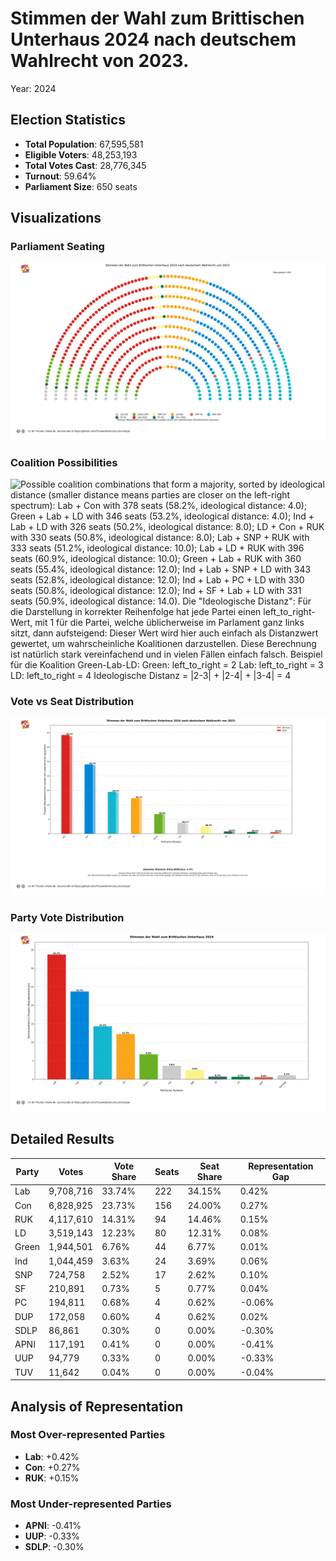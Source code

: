 # Stimmen der Wahl zum Brittischen Unterhaus 2024 nach deutschem Wahlrecht von 2023.
Year: 2024

## Election Statistics
- **Total Population**: 67,595,581
- **Eligible Voters**: 48,253,193
- **Total Votes Cast**: 28,776,345
- **Turnout**: 59.64%
- **Parliament Size**: 650 seats

## Visualizations
### Parliament Seating
![Parliament seating arrangement with 650 total seats. Parties from left to right: Ind with 24 seats (3.7%), SF with 5 seats (0.8%), Green with 44 seats (6.8%), Lab with 222 seats (34.2%), SNP with 17 seats (2.6%), PC with 4 seats (0.6%), LD with 80 seats (12.3%), Con with 156 seats (24.0%), DUP with 4 seats (0.6%), RUK with 94 seats (14.5%). Hinweis: Mandatsstimmen (Erststimmen) werden (auch) wie Listenstimmen (Zweitstimmen) gewertet](../plots/uk2024_germany_parliament.png)

### Coalition Possibilities
![Possible coalition combinations that form a majority, sorted by ideological distance (smaller distance means parties are closer on the left-right spectrum): Lab + Con with 378 seats (58.2%, ideological distance: 4.0); Green + Lab + LD with 346 seats (53.2%, ideological distance: 4.0); Ind + Lab + LD with 326 seats (50.2%, ideological distance: 8.0); LD + Con + RUK with 330 seats (50.8%, ideological distance: 8.0); Lab + SNP + RUK with 333 seats (51.2%, ideological distance: 10.0); Lab + LD + RUK with 396 seats (60.9%, ideological distance: 10.0); Green + Lab + RUK with 360 seats (55.4%, ideological distance: 12.0); Ind + Lab + SNP + LD with 343 seats (52.8%, ideological distance: 12.0); Ind + Lab + PC + LD with 330 seats (50.8%, ideological distance: 12.0); Ind + SF + Lab + LD with 331 seats (50.9%, ideological distance: 14.0). Die "Ideologische Distanz": Für die Darstellung in korrekter Reihenfolge hat jede Partei einen left_to_right-Wert, mit 1 für die Partei, welche üblicherweise im Parlament ganz links sitzt, dann aufsteigend: Dieser Wert wird hier auch einfach als Distanzwert gewertet, um wahrscheinliche Koalitionen darzustellen. Diese Berechnung ist natürlich stark vereinfachend und in vielen Fällen einfach falsch.  Beispiel für die Koalition Green-Lab-LD: Green: left_to_right = 2 Lab: left_to_right = 3 LD: left_to_right = 4 Ideologische Distanz = |2-3| + |2-4| + |3-4| = 4](../plots/uk2024_germany_coalitions.png)

### Vote vs Seat Distribution
![Bar chart comparing each party's vote percentage (darker bars) with their seat percentage (lighter bars). Parties with significant differences: Total vote-seat difference: 2.3%. (Mandatsstimmen werden wie Listenstimmen gewertet)](../plots/uk2024_germany_vote_seat_distribution.png)

### Party Vote Distribution
![Bar chart showing the percentage of votes received by each party, including parties that did not receive seats. Parties ordered by vote share (descending): Lab: 33.7%, Con: 23.7%, RUK: 14.3%, LD: 12.2%, Green: 6.8%, Ind: 3.6%, SNP: 2.5%, SF: 0.7%, PC: 0.7%, DUP: 0.6%, Sonstige: 1.1%. (Mandatsstimmen)](../plots/uk2024_germany_vote_distribution.png)

## Detailed Results
| Party | Votes | Vote Share | Seats | Seat Share | Representation Gap |
|-------|--------|------------|-------|------------|-------------------|
| Lab | 9,708,716 | 33.74% | 222 | 34.15% | 0.42% |
| Con | 6,828,925 | 23.73% | 156 | 24.00% | 0.27% |
| RUK | 4,117,610 | 14.31% | 94 | 14.46% | 0.15% |
| LD | 3,519,143 | 12.23% | 80 | 12.31% | 0.08% |
| Green | 1,944,501 | 6.76% | 44 | 6.77% | 0.01% |
| Ind | 1,044,459 | 3.63% | 24 | 3.69% | 0.06% |
| SNP | 724,758 | 2.52% | 17 | 2.62% | 0.10% |
| SF | 210,891 | 0.73% | 5 | 0.77% | 0.04% |
| PC | 194,811 | 0.68% | 4 | 0.62% | -0.06% |
| DUP | 172,058 | 0.60% | 4 | 0.62% | 0.02% |
| SDLP | 86,861 | 0.30% | 0 | 0.00% | -0.30% |
| APNI | 117,191 | 0.41% | 0 | 0.00% | -0.41% |
| UUP | 94,779 | 0.33% | 0 | 0.00% | -0.33% |
| TUV | 11,642 | 0.04% | 0 | 0.00% | -0.04% |

## Analysis of Representation
### Most Over-represented Parties
- **Lab**: +0.42%
- **Con**: +0.27%
- **RUK**: +0.15%

### Most Under-represented Parties
- **APNI**: -0.41%
- **UUP**: -0.33%
- **SDLP**: -0.30%